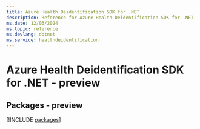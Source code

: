 ```yaml
---
title: Azure Health Deidentification SDK for .NET
description: Reference for Azure Health Deidentification SDK for .NET
ms.date: 12/03/2024
ms.topic: reference
ms.devlang: dotnet
ms.service: healthdeidentification
---
```

# Azure Health Deidentification SDK for .NET - preview
## Packages - preview
[!INCLUDE [packages](health-deidentification-index.md)]